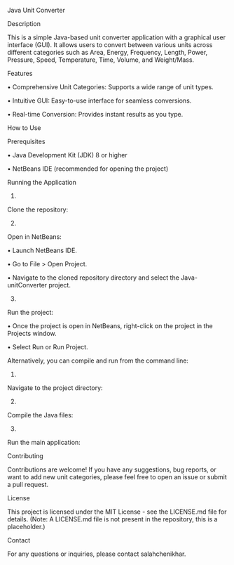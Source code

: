 Java Unit Converter

Description

This is a simple Java-based unit converter application with a graphical user interface (GUI). It allows users to convert between various units across different categories such as Area, Energy, Frequency, Length, Power, Pressure, Speed, Temperature, Time, Volume, and Weight/Mass.

Features

•
Comprehensive Unit Categories: Supports a wide range of unit types.

•
Intuitive GUI: Easy-to-use interface for seamless conversions.

•
Real-time Conversion: Provides instant results as you type.

How to Use

Prerequisites

•
Java Development Kit (JDK) 8 or higher

•
NetBeans IDE (recommended for opening the project)

Running the Application

1.
Clone the repository:

2.
Open in NetBeans:

•
Launch NetBeans IDE.

•
Go to File > Open Project.

•
Navigate to the cloned repository directory and select the Java-unitConverter project.



3.
Run the project:

•
Once the project is open in NetBeans, right-click on the project in the Projects window.

•
Select Run or Run Project.



Alternatively, you can compile and run from the command line:

1.
Navigate to the project directory:

2.
Compile the Java files:

3.
Run the main application:

Contributing

Contributions are welcome! If you have any suggestions, bug reports, or want to add new unit categories, please feel free to open an issue or submit a pull request.

License

This project is licensed under the MIT License - see the LICENSE.md file for details. (Note: A LICENSE.md file is not present in the repository, this is a placeholder.)

Contact

For any questions or inquiries, please contact salahchenikhar.

